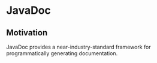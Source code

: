 # JavaDoc

## Motivation

JavaDoc provides a near-industry-standard framework for programmatically generating documentation.